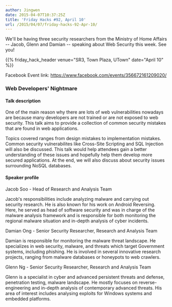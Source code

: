 ```yaml
---
author: Jingwen
date: 2015-04-07T10:37:25Z
title: 'Friday Hacks #92, April 10'
url: /2015/04/07/friday-hacks-92-Apr-10/
---
```


We'll be having three security researchers from the Ministry of Home Affairs --
Jacob, Glenn and Damian -- speaking about Web Security this week. See you!

{{% friday_hack_header venue="SR3, Town Plaza, UTown" date="April 10" %}}

Facebook Event link: https://www.facebook.com/events/356672161209020/

### Web Developers' Nightmare
 
#### Talk description

One of the main reason why there are lots of web vulnerabilities nowadays are because many developers are not trained or are not exposed to web security.  This talk aims to provide a collection of common security mistakes that are found in web applications.  

Topics covered ranges from design mistakes to implementation mistakes. Common security vulnerabilites like Cross-Site Scripting and SQL Injection will also be discussed. This talk would help attendees gain a better understanding of these issues and hopefully help them develop more secured applications. At the end, we will also discuss about security issues surrounding NoSQL databases.  

#### Speaker profile

Jacob Soo - Head of Research and Analysis Team

Jacob's responsibilities include analyzing malware and carrying out security research. He is also known for his work on Android Reversing. Here, he served as head of software security and was in charge of the malware analysis framework and is responsible for both monitoring the regional malware situation and in-depth analysis of cyber incidents.

Damian Ong - Senior Security Researcher, Research and Analysis Team

Damian is responsible for monitoring the malware threat landscape. He specializes in web security, malware, and threats which target Government systems, including phishing. He is involved in several innovative research projects, ranging from malware databases or honeypots to web crawlers.

Glenn Ng - Senior Security Researcher, Research and Analysis Team

Glenn is a specialist in cyber and advanced persistent threats and defense, penetration testing, malware landscape. He mostly focuses on reverse-engineering and in-depth analysis of contemporary advanced threats. His area of interest includes analysing exploits for Windows systems and embedded platforms.
